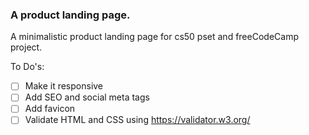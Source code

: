 ### A product landing page.

A minimalistic product landing page for cs50 pset and freeCodeCamp project.

To Do's:

- [ ] Make it responsive
- [ ] Add SEO and social meta tags
- [ ] Add favicon
- [ ] Validate HTML and CSS using https://validator.w3.org/
